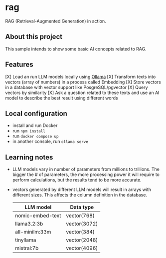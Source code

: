 # rag

RAG (Retrieval-Augmented Generation) in action.

## About this project

This sample intends to show some basic AI concepts related to RAG.

## Features

[X] Load an run LLM models locally using [Ollama](https://ollama.com/)
[X] Transform texts into vectors (array of numbers) in a process called Embedding
[X] Store vectors in a database with vector support like PosgreSQL/pgvector
[X] Query vectors by similarity
[X] Ask a question related to these texts and use an AI model to describe the best result using different words

## Local configuration
- install and run Docker
- run ```npm install```
- run ```docker compose up```
- in another console, run ```ollama serve```

## Learning notes

- LLM models vary in number of parameters from millions to trillions. The bigger the # of parameters, the more processing power it will require to perform calculations, but the results tend to be more accurate.
- vectors generated by different LLM models will result in arrays with different sizes. This affects the column definition in the database.

    | LLM model        | Data type    |
    | ---------------- | ------------ |
    | nomic-embed-text | vector(768)  |
    | llama3.2:3b      | vector(3072) |
    | all-minilm:33m   | vector(384)  |
    | tinyllama        | vector(2048) |
    | mistral:7b       | vector(4096) |

